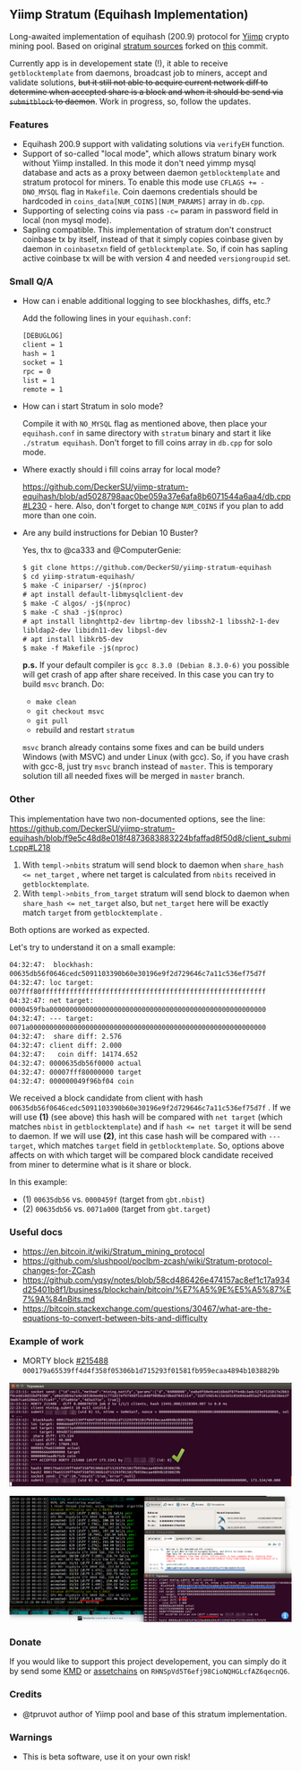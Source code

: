 ## Yiimp Stratum (Equihash Implementation)

Long-awaited implementation of equihash (200.9) protocol for [Yiimp](https://github.com/tpruvot/yiimp) crypto mining pool. Based on original [stratum sources](https://github.com/tpruvot/yiimp/tree/next/stratum) forked on [this](https://github.com/tpruvot/yiimp/commit/eec1befbd3fba1614db023674361e995e6a62829) commit.

Currently app is in developement state (!), it able to receive `getblocktemplate` from daemons, broadcast job to miners, accept and validate solutions, ~~but it still not able to acquire current network diff to determine when accepted share is a block and when it should be send via `submitblock` to daemon~~. Work in progress, so, follow the updates.

### Features

- Equihash 200.9 support with validating solutions via `verifyEH` function.
- Support of so-called "local mode", which allows stratum binary work without Yiimp installed. In this mode it don't need yimmp mysql database and acts as a proxy between daemon `getblocktemplate` and stratum protocol for miners. To enable this mode use `CFLAGS += -DNO_MYSQL` flag in `Makefile`. Coin daemons credentials should be hardcoded in `coins_data[NUM_COINS][NUM_PARAMS]` array in `db.cpp`.
- Supporting of selecting coins via pass `-c=` param in password field in local (non mysql mode).
- Sapling compatible. This implementation of stratum don't construct coinbase tx by itself, instead of that it simply copies coinbase given by daemon in `coinbasetxn` field of `getblocktemplate`. So, if coin has sapling active coinbase tx will be with version 4 and needed `versiongroupid` set.

### Small Q/A

- How can i enable additional logging to see blockhashes, diffs, etc.?

    Add the following lines in your `equihash.conf`:
    ```
    [DEBUGLOG]
    client = 1
    hash = 1
    socket = 1
    rpc = 0
    list = 1
    remote = 1
    ```
- How can i start Stratum in solo mode?

    Compile it with `NO_MYSQL` flag as mentioned above, then place your `equihash.conf` in same directory with `stratum` binary and start it like `./stratum equihash`. Don't forget to fill coins array in `db.cpp` for solo mode.

- Where exactly should i fill coins array for local mode?

    https://github.com/DeckerSU/yiimp-stratum-equihash/blob/ad5028798aac0be059a37e6afa8b6071544a6aa4/db.cpp#L230 - here. Also, don't forget to change `NUM_COINS` if you plan to add more than one coin.

- Are any build instructions for Debian 10 Buster?

    Yes, thx to @ca333 and @ComputerGenie:

    ```
    $ git clone https://github.com/DeckerSU/yiimp-stratum-equihash
    $ cd yiimp-stratum-equihash/
    $ make -C iniparser/ -j$(nproc)
    # apt install default-libmysqlclient-dev
    $ make -C algos/ -j$(nproc)
    $ make -C sha3 -j$(nproc)
    # apt install libnghttp2-dev librtmp-dev libssh2-1 libssh2-1-dev libldap2-dev libidn11-dev libpsl-dev
    # apt install libkrb5-dev
    $ make -f Makefile -j$(nproc)

    ```

    **p.s.** If your default compiler is `gcc 8.3.0 (Debian 8.3.0-6)` you possible will get crash of app after share received. In this case you can try to build `msvc` branch. Do:

    - `make clean`
    - `git checkout msvc`
    - `git pull`
    - rebuild and restart `stratum`

    `msvc` branch already contains some fixes and can be build unders Windows (with MSVC) and under Linux (with gcc). So, if you have crash with gcc-8, just try `msvc` branch instead of `master`. This is temporary solution till all needed fixes will be merged in `master` branch.

### Other

This implementation have two non-documented options, see the line: https://github.com/DeckerSU/yiimp-stratum-equihash/blob/f9e5c48d8e018f4873683883224bfaffad8f50d8/client_submit.cpp#L218

1. With `templ->nbits` stratum will send block to daemon when `share_hash <= net_target` , where net target is calculated from `nbits` received in `getblocktemplate`. 
2. With `templ->nbits_from_target` stratum will send block to daemon when `share_hash <= net_target` also, but `net_target` here will be exactly match `target` from `getblocktemplate` .

Both options are worked as expected.

Let's try to understand it on a small example:

```
04:32:47:  blockhash: 00635db56f0646cedc5091103390b60e30196e9f2d729646c7a11c536ef75d7f
04:32:47: loc target: 007fff80ffffffffffffffffffffffffffffffffffffffffffffffffffffffff
04:32:47: net target: 0000459fba000000000000000000000000000000000000000000000000000000
04:32:47: --- target: 0071a00000000000000000000000000000000000000000000000000000000000
04:32:47:  share diff: 2.576
04:32:47: client diff: 2.000
04:32:47:   coin diff: 14174.652
04:32:47: 0000635db56f0000 actual
04:32:47: 00007fff80000000 target
04:32:47: 000000049f96bf04 coin
```

We received a block candidate from client with hash `00635db56f0646cedc5091103390b60e30196e9f2d729646c7a11c536ef75d7f` . If we will use **(1)** (see above) this hash will be compared with `net target` (which matches `nbist` in `getblocktemplate`) and if `hash <= net target` it will be send to daemon. If we will use **(2)**, int this case hash will be compared with `--- target`, which matches `target` field in `getblocktemplate`. So, options above affects on with which target will be compared block candidate received from miner to determine what is it share or block.

In this example:

- (1) `00635db56` vs. `0000459f` (target from `gbt.nbist`)
- (2) `00635db56` vs. `0071a000` (target from `gbt.target`)


### Useful docs

- https://en.bitcoin.it/wiki/Stratum_mining_protocol
- https://github.com/slushpool/poclbm-zcash/wiki/Stratum-protocol-changes-for-ZCash
- https://github.com/yqsy/notes/blob/58cd486426e474157ac8ef1c17a934d25401b8f1/business/blockchain/bitcoin/%E7%A5%9E%E5%A5%87%E7%9A%84nBits.md
- https://bitcoin.stackexchange.com/questions/30467/what-are-the-equations-to-convert-between-bits-and-difficulty

### Example of work

- MORTY block [#215488](https://morty.kmd.dev/block/000179a65539ff4d4f358f05306b1d715293f01581fb959ecaa4894b1038829b) `000179a65539ff4d4f358f05306b1d715293f01581fb959ecaa4894b1038829b`

![MORTY block #215488](./images/morty-block-01.png "MORTY block #215488")

![STRATUM block #319](./images/morty-block-02.png "STRATUM block #319")

### Donate

If you would like to support this project developement, you can simply do it by send some [KMD](https://komodoplatform.com/) or [assetchains](https://blog.komodoplatform.com/komodo-platform-why-assetchains-part-01-164325398efa) on `RHNSpVd5T6efj98CioNQHGLcfAZ6qecnQ6`.

### Credits

- @tpruvot author of Yiimp pool and base of this stratum implementation.

### Warnings

- This is beta software, use it on your own risk!



